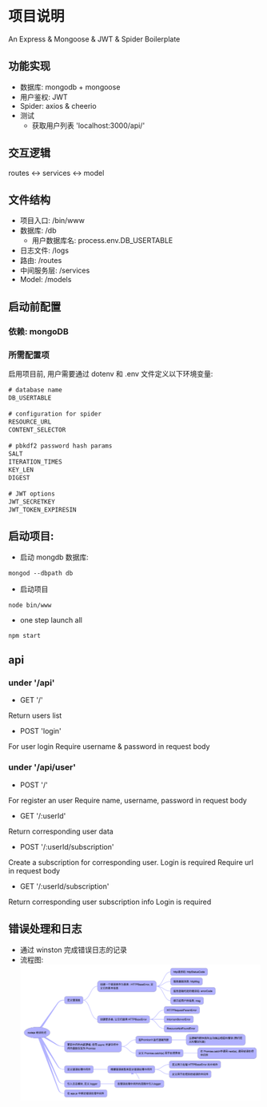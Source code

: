 # 项目说明
An Express & Mongoose & JWT & Spider Boilerplate

## 功能实现
  * 数据库: mongodb + mongoose
  * 用户鉴权: JWT
  * Spider: axios & cheerio
  * 测试
    * 获取用户列表 'localhost:3000/api/'

## 交互逻辑
routes <-> services <-> model

## 文件结构
* 项目入口: /bin/www
* 数据库: /db
    * 用户数据库名: process.env.DB_USERTABLE
* 日志文件: /logs
* 路由: /routes
* 中间服务层: /services
* Model: /models

## 启动前配置
### 依赖:  mongoDB

### 所需配置项
启用项目前, 用户需要通过 dotenv 和 .env 文件定义以下环境变量:

~~~
# database name
DB_USERTABLE

# configuration for spider
RESOURCE_URL
CONTENT_SELECTOR

# pbkdf2 password hash params
SALT
ITERATION_TIMES
KEY_LEN
DIGEST

# JWT options
JWT_SECRETKEY
JWT_TOKEN_EXPIRESIN
~~~

## 启动项目:
* 启动 mongdb 数据库:
~~~
mongod --dbpath db
~~~
* 启动项目
~~~
node bin/www
~~~
* one step launch all
~~~
npm start
~~~

## api
### under '/api'
* GET '/'

Return users list

* POST 'login'

For user login
Require username & password in request body


### under '/api/user'
* POST '/'

For register an user
Require name, username, password in request body

* GET '/:userId'

Return corresponding user data

* POST '/:userId/subscription'

Create a subscription for corresponding user.
Login is required
Require url in request body

* GET '/:userId/subscription'

Return corresponding user subscription info
Login is required



## 错误处理和日志
  * 通过 winston 完成错误日志的记录
  * 流程图:
![Error handling flow](./error-handling-flow.png)



